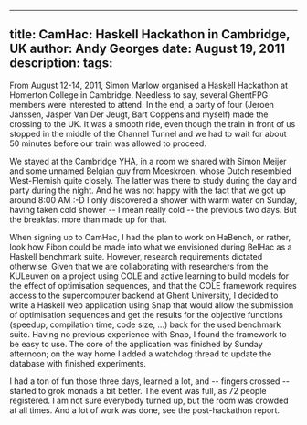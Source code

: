 -----
title:  CamHac: Haskell Hackathon in Cambridge, UK
author: Andy Georges
date: August 19, 2011
description: 
tags: 
-----







From August 12-14, 2011, Simon Marlow organised a Haskell Hackathon at
Homerton College in Cambridge. Needless to say, several GhentFPG members
were interested to attend. In the end, a party of four (Jeroen Janssen,
Jasper Van Der Jeugt, Bart Coppens and myself) made the crossing to the
UK. It was a smooth ride, even though the train in front of us stopped
in the middle of the Channel Tunnel and we had to wait for about 50
minutes before our train was allowed to proceed.


We stayed at the Cambridge YHA, in a room we shared with Simon Meijer
and some unnamed Belgian guy from Moeskroen, whose Dutch resembled
West-Flemish quite closely. The latter was there to study during the day
and party during the night. And he was not happy with the fact that we
got up around 8:00 AM :-D I only discovered a shower with warm water on
Sunday, having taken cold shower -- I mean really cold -- the previous
two days. But the breakfast more than made up for that.


When signing up to CamHac, I had the plan to work on HaBench, or rather,
look how Fibon could be made into what we envisioned during BelHac as a
Haskell benchmark suite. However, research requirements dictated
otherwise. Given that we are collaborating with researchers from the
KULeuven on a project using COLE and active learning to build models for
the effect of optimisation sequences, and that the COLE framework
requires access to the supercomputer backend at Ghent University, I
decided to write a Haskell web application using Snap that would allow
the submission of optimisation sequences and get the results for the
objective functions (speedup, compilation time, code size, …) back for
the used benchmark suite. Having no previous experience with Snap, I
found the framework to be easy to use. The core of the application was
finished by Sunday afternoon; on the way home I added a watchdog thread
to update the database with finished experiments.


I had a ton of fun those three days, learned a lot, and -- fingers
crossed -- started to grok monads a bit better. The event was full, as
72 people registered. I am not sure everybody turned up, but the room
was crowded at all times. And a lot of work was done, see the
post-hackathon report.
